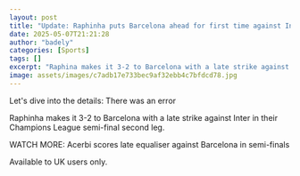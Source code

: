```yaml
---
layout: post
title: "Update: Raphinha puts Barcelona ahead for first time against Inter"
date: 2025-05-07T21:21:28
author: "badely"
categories: [Sports]
tags: []
excerpt: "Raphina makes it 3-2 to Barcelona with a late strike against Inter in their Champions League semi-final second leg."
image: assets/images/c7adb17e733bec9af32ebb4c7bfdcd78.jpg
---
```


Let's dive into the details: There was an error

Raphinha makes it 3-2 to Barcelona with a late strike against Inter in their Champions League semi-final second leg.

WATCH MORE: Acerbi scores late equaliser against Barcelona in semi-finals

Available to UK users only.

